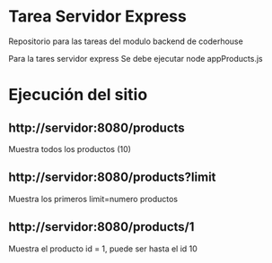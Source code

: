 # Tarea Servidor Express
Repositorio para las tareas del modulo backend de coderhouse 

Para la tares servidor express
Se debe ejecutar node appProducts.js 

# Ejecución del sitio

## http://servidor:8080/products           
Muestra todos los productos (10)

## http://servidor:8080/products?limit
Muestra los primeros limit=numero productos 

## http://servidor:8080/products/1   
Muestra el producto id = 1, puede ser hasta el id 10
